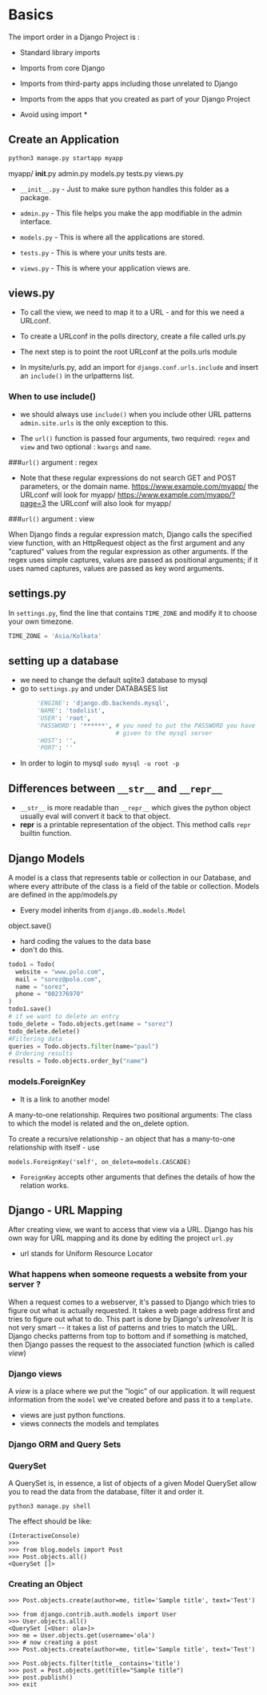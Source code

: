 # Basics

The import order in a Django Project is :

* Standard library imports
* Imports from core Django
* Imports from third-party apps including those unrelated to Django
* Imports from the apps that you created as part of your Django Project

* Avoid using import *

## Create an Application

```bash
python3 manage.py startapp myapp
```

  myapp/
    __init__.py
    admin.py
    models.py
    tests.py
    views.py

* `__init__.py` - Just to make sure python handles this folder as a package.

* `admin.py` - This file helps you make the app modifiable in the admin interface.

* `models.py` - This is where all the applications are stored.

* `tests.py` - This is where your units tests are.

* `views.py` - This is where your application views are.

## views.py

* To call the view, we need to map it to a URL - and for this we need
  a URLconf.

* To create a URLconf in the polls directory, create a file called urls.py

* The next step is to point the root URLconf at the polls.urls module

* In mysite/urls.py, add an import for `django.conf.urls.include` and
  insert an `include()` in the urlpatterns list.

### When to use include()

* we should always use `include()` when you include other URL patterns
  `admin.site.urls` is the only exception to this.

* The `url()` function is passed four arguments, two required: `regex` and `view`
  and two optional : `kwargs` and `name`.

###`url()` argument : regex

* Note that these regular expressions do not search GET and POST parameters, or the
  domain name.
  https://www.example.com/myapp/ the URLconf will look for myapp/
  https://www.example.com/myapp/?page=3 the URLconf will also look for myapp/

###`url()` argument : view

When Django finds a regular expression match, Django calls the specified view 
function, with an HttpRequest object as the first argument and any "captured"
values from the regular expression as other arguments. If the regex uses simple
captures, values are passed as positional arguments; if it uses named captures, 
values are passed as key word arguments.

## settings.py

In `settings.py`, find the line that contains `TIME_ZONE` and modify
it to choose your own timezone.

```python
TIME_ZONE = 'Asia/Kolkata'
```

## setting up a database

* we need to change the default sqlite3 database to mysql
* go to `settings.py` and under DATABASES list

```python
        'ENGINE': 'django.db.backends.mysql',
        'NAME': 'todolist',
        'USER': 'root',
        'PASSWORD': '******', # you need to put the PASSWORD you have
                              # given to the mysql server
        'HOST': '',
        'PORT': ''
```

* In order to login to mysql
    `sudo mysql -u root -p`


## Differences between `__str__` and `__repr__`

* `__str__` is more readable than `__repr__` which gives the python object
  usually eval will convert it back to that object.
* __repr__ is a printable representation of the object. 
  This method calls `repr` builtin function.

## Django Models

A model is a class that represents table or collection in our Database,
and where every attribute of the class is a field of the table or collection.
Models are defined in the app/models.py

* Every model inherits from  `django.db.models.Model`

object.save()

* hard coding the values to the data base
* don't do this.

```python
todo1 = Todo(
  website = "www.polo.com",
  mail = "sorez@polo.com",
  name = "sorez",
  phone = "002376970"
)
todo1.save()
# if we want to delete an entry
todo_delete = Todo.objects.get(name = "sorez")
todo_delete.delete()
#Filtering data
queries = Todo.objects.filter(name="paul")
# Ordering results
results = Todo.objects.order_by("name")
```

### models.ForeignKey

* It is a link to another model

A many-to-one relationship. Requires two positional arguments: The class
to which the model is related and the on_delete option.

To create a recursive relationship - an object that has a many-to-one
relationship with itself - use

`models.ForeignKey('self', on_delete=models.CASCADE)`

* `ForeignKey` accepts other arguments that defines the details of how the 
  relation works.


## Django - URL Mapping

After creating view, we want to access that view via a URL.
Django has his own way for URL mapping and its done by editing the project
`url.py`

* url stands for Uniform Resource Locator

### What happens when someone requests a website from your server ?

When a request comes to a webserver, it's passed to Django which tries to
figure out what is actually requested. It takes a web page address first
and tries to figure out what to do. This part is done by Django's _urlresolver_
It is not very smart -- it takes a list of patterns and tries to match
the URL. Django checks patterns from top to bottom and if something is 
matched, then Django passes the request to the associated function 
(which is called *view*)


### Django views

A _view_ is a place where we put the "logic" of our application. It will request 
information from the `model` we've created before and pass it to a `template`.
* views are just python functions.
* views connects the models and templates

### Django ORM and Query Sets

### QuerySet

A QuerySet is, in essence, a list of objects of a given Model
QuerySet allow you to read the data from the database, filter it and order it.

`python3 manage.py shell`

The effect should be like:
```python3
(InteractiveConsole)
>>>
>>> from blog.models import Post
>>> Post.objects.all()
<QuerySet []>
```

### Creating an Object

```python3
>>> Post.objects.create(author=me, title='Sample title', text='Test')

>>> from django.contrib.auth.models import User
>>> User.objects.all()
<QuerySet [<User: ola>]>
>>> me = User.objects.get(username='ola')
>>> # now creating a post
>>> Post.objects.create(author=me, title='Sample title', text='Test')

>>> Post.objects.filter(title__contains='title')
>>> post = Post.objects.get(title="Sample title")
>>> post.publish()
>>> exit
```
